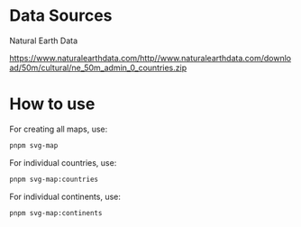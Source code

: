 # Data Sources

Natural Earth Data


https://www.naturalearthdata.com/http//www.naturalearthdata.com/download/50m/cultural/ne_50m_admin_0_countries.zip

# How to use

For creating all maps, use:

```bash
pnpm svg-map
```

For individual countries, use:

```bash
pnpm svg-map:countries
```

For individual continents, use:

```bash
pnpm svg-map:continents
```